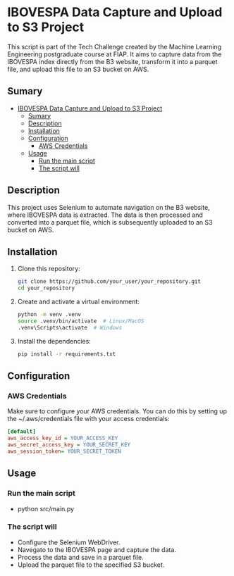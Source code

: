 # IBOVESPA Data Capture and Upload to S3 Project

This script is part of the Tech Challenge created by the Machine Learning Engineering postgraduate course at FIAP.
It aims to capture data from the IBOVESPA index directly from the B3 website, transform it into a parquet file, and upload this file to an S3 bucket on AWS.

## Sumary

- [IBOVESPA Data Capture and Upload to S3 Project](#ibovespa-data-capture-and-upload-to-s3-project)
  - [Sumary](#sumary)
  - [Description](#description)
  - [Installation](#installation)
  - [Configuration](#configuration)
    - [AWS Credentials](#aws-credentials)
  - [Usage](#usage)
    - [Run the main script](#run-the-main-script)
    - [The script will](#the-script-will)

## Description

This project uses Selenium to automate navigation on the B3 website, where IBOVESPA data is extracted. The data is then processed and converted into a parquet file, which is subsequently uploaded to an S3 bucket on AWS.

## Installation

1. Clone this repository:

    ```bash
    git clone https://github.com/your_user/your_repository.git
    cd your_repository
    ```

2. Create and activate a virtual environment:

    ```bash
    python -m venv .venv
    source .venv/bin/activate  # Linux/MacOS
    .venv\Scripts\activate  # Windows
    ```

3. Install the dependencies:

    ```bash
    pip install -r requirements.txt
    ```

## Configuration

### AWS Credentials

Make sure to configure your AWS credentials. You can do this by setting up the ~/.aws/credentials file with your access credentials:

```ini
[default]
aws_access_key_id = YOUR_ACCESS_KEY
aws_secret_access_key = YOUR_SECRET_KEY
aws_session_token= YOUR_SECRET_TOKEN
```

## Usage

### Run the main script

- python src/main.py

### The script will

- Configure the Selenium WebDriver.
- Navegato to the IBOVESPA page and capture the data.
- Process the data and save in a parquet file.
- Upload the parquet file to the specified S3 bucket.
